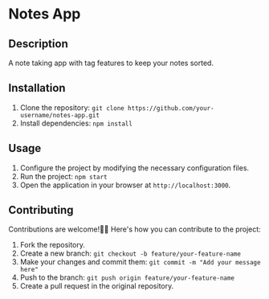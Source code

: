 # Notes App

## Description

A note taking app with tag features to keep your notes sorted.


## Installation

1. Clone the repository: `git clone https://github.com/your-username/notes-app.git`
2. Install dependencies: `npm install`

## Usage

1. Configure the project by modifying the necessary configuration files.
2. Run the project: `npm start`
3. Open the application in your browser at `http://localhost:3000`.

## Contributing

Contributions are welcome!🎉🎉 Here's how you can contribute to the project:

1. Fork the repository.
2. Create a new branch: `git checkout -b feature/your-feature-name`
3. Make your changes and commit them: `git commit -m "Add your message here"`
4. Push to the branch: `git push origin feature/your-feature-name`
5. Create a pull request in the original repository.

